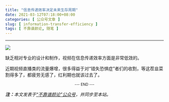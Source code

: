 ```yaml
---
title: "信息传递效率决定未来生存周期"
date: 2021-03-12T07:18:00+08:00
categories: [ 公众号文章 ]
slug: [ information-transfer-efficiency ]
tags: [ 不靠谱颜论, 随笔 ]
---
```


---

<img src="images/2021-03-12/cover.png" style="max-width:300px"/>

缺乏相对专业的设计和制作，视频在信息传递效率方面是非常低效的。

近期视频直播类的流量爆增，很多得益于对“错失恐惧症”者们的收割，等这茬韭菜割得多了，都疲劳无感了，红利期也就该过去了。

<center><small>--- END ---</small></center>

<i><b>注：</b>本文发表于[“不靠谱颜论”公众号](https://mp.weixin.qq.com/s/thmkpw9nmmCHvgYDPBztsg)，并同步至本站。</i>
